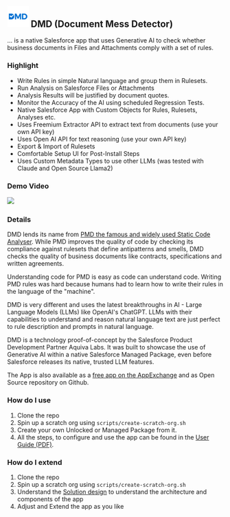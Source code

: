 ## <img src="resources/logo.png"  width="50"/> DMD (Document Mess Detector)

... is a native Salesforce app that uses Generative AI to check whether business documents in Files and Attachments comply with a set of rules.

### Highlight

- Write Rules in simple Natural language and group them in Rulesets.
- Run Analysis on Salesforce Files or Attachments
- Analysis Results will be justified by document quotes.
- Monitor the Accuracy of the AI using scheduled Regression Tests.
- Native Salesforce App with Custom Objects for Rules, Rulesets, Analyses etc.
- Uses Freemium Extractor API to extract text from documents (use your own API key)
- Uses Open AI API for text reasoning (use your own API key)
- Export & Import of Rulesets
- Comfortable Setup UI for Post-Install Steps
- Uses Custom Metadata Types to use other LLMs (was tested with Claude and Open Source Llama2)

### Demo Video

[![](http://img.youtube.com/vi/kGpFUgR-6Bg/hqdefault.jpg)](https://youtu.be/kGpFUgR-6Bg "")

### Details

DMD lends its name from [PMD the famous and widely used Static Code Analyser](https://pmd.github.io/). While PMD improves the quality of code by checking its compliance against rulesets that define antipatterns and smells, DMD checks the quality of business documents like contracts, specifications and written agreements.

Understanding code for PMD is easy as code can understand code. Writing PMD rules was hard because humans had to learn how to write their rules in the language of the "machine".

DMD is very different and uses the latest breakthroughs in AI - Large Language Models (LLMs) like OpenAI's ChatGPT. LLMs with their capabilities to understand and reason natural language text are just perfect to rule description and prompts in natural language.

DMD is a technology proof-of-concept by the Salesforce Product Development Partner Aquiva Labs. It was built to showcase the use of Generative AI within a native Salesforce Managed Package, even before Salesforce releases its native, trusted LLM features.

The App is also available as a [free app on the AppExchange](https://appexchange.salesforce.com/appxListingDetail?listingId=8ae56cbd-8b6b-4009-bf17-1781d9416fe8) and as Open Source repository on Github.

### How do I use 

1. Clone the repo
1. Spin up a scratch org using `scripts/create-scratch-org.sh`
1. Create your own Unlocked or Managed Package from it. 
1. All the steps, to configure and use the app can be found in the [User Guide (PDF)](user-guide.pdf).

### How do I extend 

1. Clone the repo
1. Spin up a scratch org using `scripts/create-scratch-org.sh`
1. Understand the [Solution design](solution-design.md) to understand the architecture and components of the app
1. Adjust and Extend the app as you like